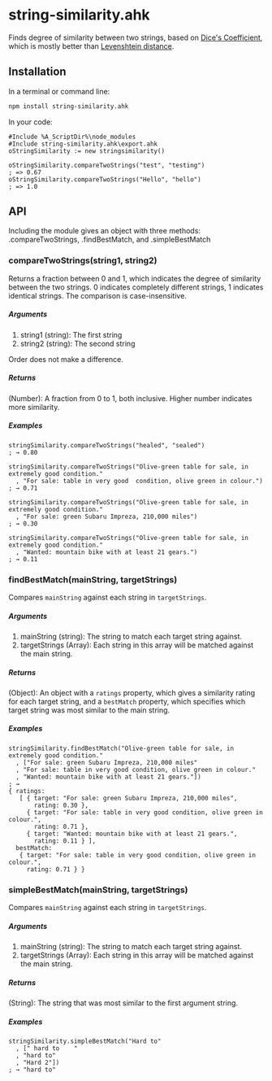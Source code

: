 string-similarity.ahk
=================

Finds degree of similarity between two strings, based on [Dice's Coefficient](http://en.wikipedia.org/wiki/S%C3%B8rensen%E2%80%93Dice_coefficient), which is mostly better than [Levenshtein distance](http://en.wikipedia.org/wiki/Levenshtein_distance).


## Installation
In a terminal or command line:
```bash
npm install string-similarity.ahk
```

In your code:
```autohotkey
#Include %A_ScriptDir%\node_modules
#Include string-similarity.ahk\export.ahk
oStringSimilarity := new stringsimilarity()

oStringSimilarity.compareTwoStrings("test", "testing")
; => 0.67
oStringSimilarity.compareTwoStrings("Hello", "hello")
; => 1.0
```

## API
Including the module gives an object with three methods: .compareTwoStrings, .findBestMatch, and .simpleBestMatch


### compareTwoStrings(string1, string2)
Returns a fraction between 0 and 1, which indicates the degree of similarity between the two strings. 0 indicates completely different strings, 1 indicates identical strings. The comparison is case-insensitive.

##### Arguments
1. string1 (string): The first string
2. string2 (string): The second string
  
Order does not make a difference.
  
##### Returns
(Number): A fraction from 0 to 1, both inclusive. Higher number indicates more similarity.

##### Examples
```autohotkey
stringSimilarity.compareTwoStrings("healed", "sealed")
; → 0.80

stringSimilarity.compareTwoStrings("Olive-green table for sale, in extremely good condition."
  , "For sale: table in very good  condition, olive green in colour.")
; → 0.71

stringSimilarity.compareTwoStrings("Olive-green table for sale, in extremely good condition."
  , "For sale: green Subaru Impreza, 210,000 miles")
; → 0.30

stringSimilarity.compareTwoStrings("Olive-green table for sale, in extremely good condition."
  , "Wanted: mountain bike with at least 21 gears.")
; → 0.11
```

### findBestMatch(mainString, targetStrings)
Compares `mainString` against each string in `targetStrings`.

##### Arguments
1. mainString (string): The string to match each target string against.
2. targetStrings (Array): Each string in this array will be matched against the main string.

##### Returns
(Object): An object with a `ratings` property, which gives a similarity rating for each target string, and a `bestMatch` property, which specifies which target string was most similar to the main string.

##### Examples
```autohotkey
stringSimilarity.findBestMatch("Olive-green table for sale, in extremely good condition."
  , ["For sale: green Subaru Impreza, 210,000 miles"
  , "For sale: table in very good condition, olive green in colour."
  , "Wanted: mountain bike with at least 21 gears."])
; →
{ ratings:
   [ { target: "For sale: green Subaru Impreza, 210,000 miles",
       rating: 0.30 },
     { target: "For sale: table in very good condition, olive green in colour.",
       rating: 0.71 },
     { target: "Wanted: mountain bike with at least 21 gears.",
       rating: 0.11 } ],
  bestMatch:
   { target: "For sale: table in very good condition, olive green in colour.",
     rating: 0.71 } }
```


### simpleBestMatch(mainString, targetStrings)
Compares `mainString` against each string in `targetStrings`.

##### Arguments
1. mainString (string): The string to match each target string against.
2. targetStrings (Array): Each string in this array will be matched against the main string.

##### Returns
(String): The string that was most similar to the first argument string.

##### Examples
```autohotkey
stringSimilarity.simpleBestMatch("Hard to"
  , [" hard to    "
  , "hard to"
  , "Hard 2"])
; → "hard to"
```
